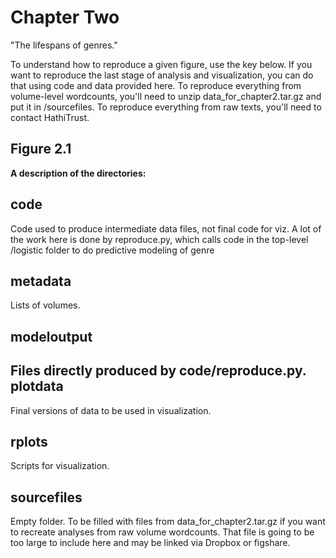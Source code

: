 Chapter Two
===========

"The lifespans of genres."

To understand how to reproduce a given figure, use the key below. If you want to reproduce the last stage of analysis and visualization, you can do that using code and data provided here. To reproduce everything from volume-level wordcounts, you'll need to unzip data_for_chapter2.tar.gz and put it in /sourcefiles. To reproduce everything from raw texts, you'll need to contact HathiTrust.

Figure 2.1
----------

**A description of the directories:**

code
----
Code used to produce intermediate data files, not final code for viz. A lot of the work here is done by reproduce.py, which calls code in the top-level /logistic folder to do predictive modeling of genre


metadata
--------
Lists of volumes.

modeloutput
----------
Files directly produced by code/reproduce.py.
plotdata
--------
Final versions of data to be used in visualization.

rplots
------
Scripts for visualization.

sourcefiles
-----------
Empty folder. To be filled with files from data_for_chapter2.tar.gz if you want to recreate analyses from raw volume wordcounts. That file is going to be too large to include here and may be linked via Dropbox or figshare.